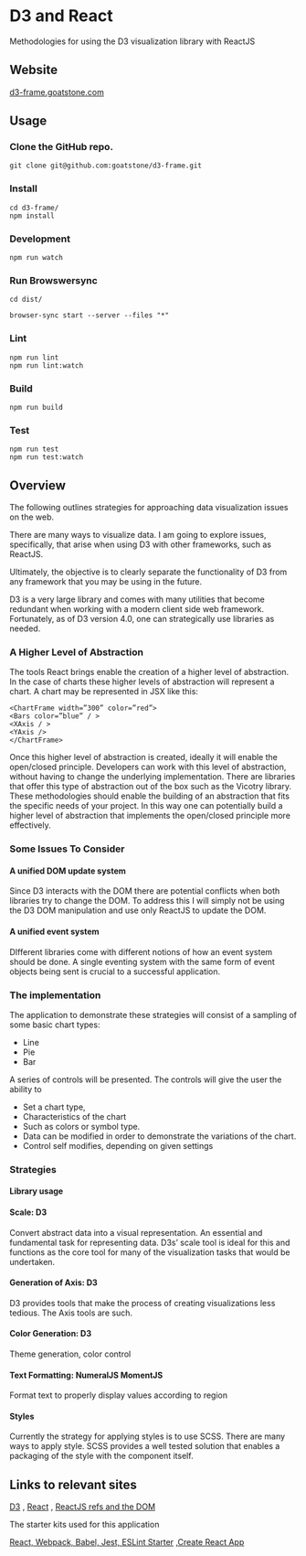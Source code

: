 # D3 and React

Methodologies for using the D3 visualization library with ReactJS

## Website
    
[d3-frame.goatstone.com](http://d3-frame.goatstone.com)
    
## Usage

### Clone the GitHub repo.

```    
git clone git@github.com:goatstone/d3-frame.git
```

### Install
```
cd d3-frame/
npm install
```
### Development

```    
npm run watch
```    

### Run Browswersync
```
cd dist/

browser-sync start --server --files "*" 
```

### Lint

```    
npm run lint
npm run lint:watch
```    

### Build

```    
npm run build
```    

### Test
```    
npm run test
npm run test:watch
```    

## Overview

The following outlines strategies for approaching data visualization issues on the web.

There are many ways to visualize data. I am going to explore issues, specifically, that arise when using D3 with other frameworks, such as ReactJS. 

Ultimately, the objective is to clearly separate the functionality of D3 from any framework that you may be using in the future. 

D3 is a very large library and comes with many utilities that become redundant when working with a modern client side web framework. Fortunately, as of D3 version 4.0, one can strategically use libraries as needed.


### A Higher Level of Abstraction

The tools React brings enable the creation of a higher level of abstraction. In the case of charts these higher levels of abstraction will represent a chart. A chart may be represented in JSX like this:

```
<ChartFrame width=”300” color=”red”>
<Bars color=”blue” / >
<XAxis / >
<YAxis />
</ChartFrame>
```

Once this higher level of abstraction is created, ideally it will enable the open/closed principle. Developers can work with this level of abstraction, without having to change the underlying implementation. There are libraries that offer this type of abstraction out of the box such as the Vicotry library. These methodologies should enable the building of an abstraction that fits the specific needs of your project. In this way one can potentially build a higher level of abstraction that implements the open/closed principle more effectively.


### Some Issues To Consider

#### A unified DOM update system

Since D3 interacts with the DOM there are potential conflicts when both libraries try to change the DOM. To address this I will simply not be using the D3 DOM manipulation and use only ReactJS to update the DOM. 

#### A unified event system

DIfferent libraries come with different notions of how an event system should be done. A single eventing system with the same form of event objects being sent is crucial to a successful application.

### The implementation

The application to demonstrate these strategies will consist of a sampling of some basic chart types: 
 - Line 
 - Pie 
 - Bar 

A series of controls will be presented. The controls will give the user the ability to 

 - Set a chart type, 
 - Characteristics of the chart 
 - Such as colors or symbol type. 
 - Data can be modified in order to demonstrate the variations of the chart.
 - Control self modifies, depending on given settings

### Strategies
#### Library usage

#### Scale: D3
Convert abstract data into a visual representation. An essential and fundamental task for representing data. D3s’ scale tool is ideal for this and functions as the core tool for many of the visualization tasks that would be undertaken.

#### Generation of Axis: D3
D3 provides tools that make the process of creating visualizations less tedious. The Axis tools are such.

#### Color Generation: D3
Theme generation, color control

#### Text Formatting: NumeralJS MomentJS 
Format text to properly display values according to region

#### Styles
Currently the strategy for applying styles is to use SCSS. There are many ways to apply style. SCSS provides a well tested solution that enables a packaging of the style with the component itself.


## Links to relevant sites

[D3](https://d3js.org/)
 , [React](https://reactjs.org/)
 , [ReactJS refs and the DOM](https://reactjs.org/docs/refs-and-the-dom.html)

The starter kits used for this application

[React, Webpack, Babel, Jest, ESLint Starter](https://github.com/oscarmorrison/react-webpack-starter)
 ,[Create React App](https://github.com/facebookincubator/create-react-app)



